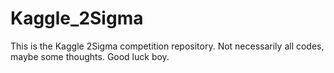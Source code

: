 # Kaggle_2Sigma
This is the Kaggle 2Sigma competition repository. Not necessarily all codes, maybe some thoughts. Good luck boy.
